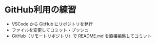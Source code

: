 # GitHub利用の練習
- VSCode から GitHub にリポジトリを発行
- ファイルを変更してコミット・プッシュ
- GitHub（リモートリポジトリ）で README.md を直接編集してコミット

